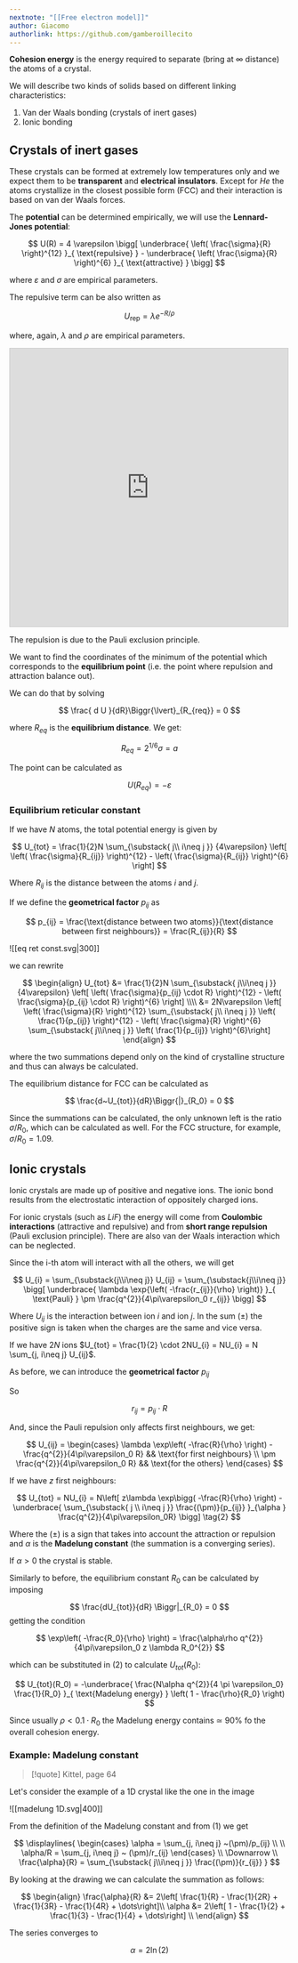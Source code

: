 ```yaml
---
nextnote: "[[Free electron model]]"
author: Giacomo
authorlink: https://github.com/gamberoillecito
---
```


**Cohesion energy** is the energy required to separate (bring at $\infty$ distance) the atoms of a crystal.

We will describe two kinds of solids based on different linking characteristics:

1) Van der Waals bonding (crystals of inert gases)
2) Ionic bonding

## Crystals of inert gases

These crystals can be formed at extremely low temperatures only and we expect them to be **transparent** and **electrical insulators**. Except for $He$ the atoms crystallize in the closest possible form (FCC) and their interaction is based on van der Waals forces.

The **potential** can be determined empirically, we will use the **Lennard-Jones potential**: 

$$
U(R) = 4 \varepsilon \bigg[ \underbrace{ \left( \frac{\sigma}{R} \right)^{12} }_{ \text{repulsive} } - \underbrace{ \left( \frac{\sigma}{R} \right)^{6} }_{ \text{attractive} } \bigg]
$$

where $\varepsilon$ and $\sigma$ are empirical parameters.

The repulsive term can be also written as 

$$
U_{\text{rep}} = \lambda e^{ -R/\rho }
$$

where, again, $\lambda$ and $\rho$ are empirical parameters.

<iframe src="https://www.desmos.com/calculator/exb9kcaotw?embed" width="500" height="500" style="border: 1px solid #ccc" frameborder=0></iframe>

The repulsion is due to the Pauli exclusion principle.

We want to find the coordinates of the minimum of the potential which corresponds to the **equilibrium point** (i.e. the point where repulsion and attraction balance out).

We can do that by solving 

$$
\frac{ d U }{dR}\Biggr{\lvert}_{R_{req}} = 0 
$$

where $R_{eq}$ is the **equilibrium distance**. We get: 

$$
R_{eq} = 2^{1/6} \sigma = a
$$


The point can be calculated as 

$$
U(R_{eq}) = - \varepsilon
$$

### Equilibrium reticular constant

If we have $N$ atoms, the total potential energy is given by 

$$
U_{tot} = \frac{1}{2}N \sum_{\substack{ j\\ i\neq j }} {4\varepsilon} \left[ \left( \frac{\sigma}{R_{ij}} \right)^{12} - \left( \frac{\sigma}{R_{ij}} \right)^{6} \right]
$$

Where $R_{ij}$ is the distance between the atoms $i$ and $j$.

If we define the **geometrical factor** $p_{ij}$ as 

$$
p_{ij} = \frac{\text{distance between two atoms}}{\text{distance between first neighbours}} = \frac{R_{ij}}{R}
$$

![[eq ret const.svg|300]]

we can rewrite 

$$
\begin{align}
U_{tot} &= \frac{1}{2}N \sum_{\substack{ j\\i\neq j }} {4\varepsilon} \left[ \left( \frac{\sigma}{p_{ij} \cdot R} \right)^{12} - \left( \frac{\sigma}{p_{ij} \cdot R} \right)^{6} \right] \\\\
&= 2N\varepsilon \left[ \left( \frac{\sigma}{R} \right)^{12} \sum_{\substack{ j\\ i\neq j }} \left( \frac{1}{p_{ij}} \right)^{12} - \left( \frac{\sigma}{R} \right)^{6} \sum_{\substack{ j\\i\neq j }} \left( \frac{1}{p_{ij}} \right)^{6}\right]
\end{align}
$$

where the two summations depend only on the kind of crystalline structure and thus can always be calculated.

The equilibrium distance for FCC can be calculated as

$$
\frac{d~U_{tot}}{dR}\Biggr{|}_{R_0} = 0
$$

Since the summations can be calculated, the only unknown left is the ratio $\sigma/R_0$, which can be calculated as well. For the FCC structure, for example, $\sigma/R_0 = 1.09$.

## Ionic crystals

Ionic crystals are made up of positive and negative ions. The ionic bond results from the electrostatic interaction of oppositely charged ions.

For ionic crystals (such as $LiF$) the energy will come from **Coulombic interactions** (attractive and repulsive) and from **short range repulsion** (Pauli exclusion principle). There are also van der Waals interaction which can be neglected.

Since the i-th atom will interact with all the others, we will get 

$$
U_{i} = \sum_{\substack{j\\i\neq j}} U_{ij} = \sum_{\substack{j\\i\neq j}} \bigg[ \underbrace{ \lambda \exp{\left(  -\frac{r_{ij}}{\rho}  \right)} }_{ \text{Pauli} } \pm \frac{q^{2}}{4\pi\varepsilon_0 r_{ij}} \bigg]
$$

Where $U_{ij}$ is the interaction between ion $i$ and ion $j$. In the sum ($\pm$) the positive sign is taken when the charges are the same and vice versa.

If we have $2N$ ions $U_{tot} = \frac{1}{2} \cdot 2NU_{i} = NU_{i} = N \sum_{j, i\neq j} U_{ij}$.

As before, we can introduce the **geometrical factor** $p_{ij}$

So 

$$r_{ij} = p_{ij} \cdot R \tag{1}$$

And, since the Pauli repulsion only affects first neighbours, we get: 

$$
U_{ij} = \begin{cases}
\lambda \exp\left( -\frac{R}{\rho} \right) - \frac{q^{2}}{4\pi\varepsilon_0 R} && \text{for first neighbours} \\
\pm \frac{q^{2}}{4\pi\varepsilon_0 R} && \text{for the others}
\end{cases}
$$

If we have $z$ first neighbours:

$$
U_{tot} = NU_{i} = N\left[ z\lambda \exp\bigg( -\frac{R}{\rho} \right) - \underbrace{ \sum_{\substack{ j \\ i\neq j }} \frac{(\pm)}{p_{ij}} }_{\alpha } \frac{q^{2}}{4\pi\varepsilon_0R} \bigg] \tag{2}
$$

Where the $(\pm)$ is a sign that takes into account the attraction or repulsion and $\alpha$ is the **Madelung constant** (the summation is a converging series).

If $\alpha > 0$ the crystal is stable.

Similarly to before, the equilibrium constant $R_0$ can be calculated by imposing 

$$
\frac{dU_{tot}}{dR} \Biggr|_{R_0} = 0
$$
getting the condition

$$
\exp\left( -\frac{R_0}{\rho} \right) = \frac{\alpha\rho q^{2}}{4\pi\varepsilon_0 z \lambda R_0^{2}}
$$

which can be substituted in $(2)$ to calculate $U_{tot}(R_0)$: 

$$
U_{tot}(R_0) = -\underbrace{ \frac{N\alpha q^{2}}{4 \pi \varepsilon_0} \frac{1}{R_0} }_{ \text{Madelung energy} } \left( 1 - \frac{\rho}{R_0} \right)
$$

Since usually $\rho < 0.1 \cdot R_0$ the Madelung energy contains $\simeq$ 90% fo the overall cohesion energy.

### Example: Madelung constant

>[!quote] Kittel, page 64

Let's consider the example of a 1D crystal like the one in the image

![[madelung 1D.svg|400]]

From the definition of the Madelung constant and from $(1)$ we get

$$
\displaylines{
\begin{cases}
\alpha = \sum_{j, i\neq j} ~(\pm)/p_{ij} \\ \\
\alpha/R = \sum_{j, i\neq j} ~ (\pm)/r_{ij}
\end{cases} \\
\Downarrow \\
\frac{\alpha}{R} = \sum_{\substack{ j\\i\neq j }} \frac{(\pm)}{r_{ij}}
}
$$

By looking at the drawing we can calculate the summation as follows: 

$$
\begin{align}
\frac{\alpha}{R} &= 2\left[ \frac{1}{R}  - \frac{1}{2R} + \frac{1}{3R} - \frac{1}{4R} + \dots\right]\\
\alpha &= 2\left[ 1  - \frac{1}{2} + \frac{1}{3} - \frac{1}{4} + \dots\right] \\
\end{align}
$$

The series converges to 

$$
\alpha = 2\ln(2)
$$


